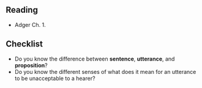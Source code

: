 Reading
-------

* Adger Ch. 1.

Checklist
---------

* Do you know the difference between **sentence**, **utterance**, and
    **proposition**?
* Do you know the different senses of what does it mean for an utterance to be
    unacceptable to a hearer?


